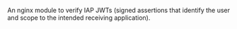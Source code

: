 An nginx module to verify IAP JWTs (signed assertions that identify the user
and scope to the intended receiving application).
